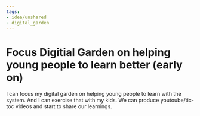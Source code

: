 ```yaml
---
tags: 
- idea/unshared
- digital_garden
---
```

# Focus Digitial Garden on helping young people to learn better (early on)
I can focus my digital garden on helping young people to learn with the system. And I can exercise that with my kids. We can produce youtoube/tic-toc videos and start to share our learnings.
